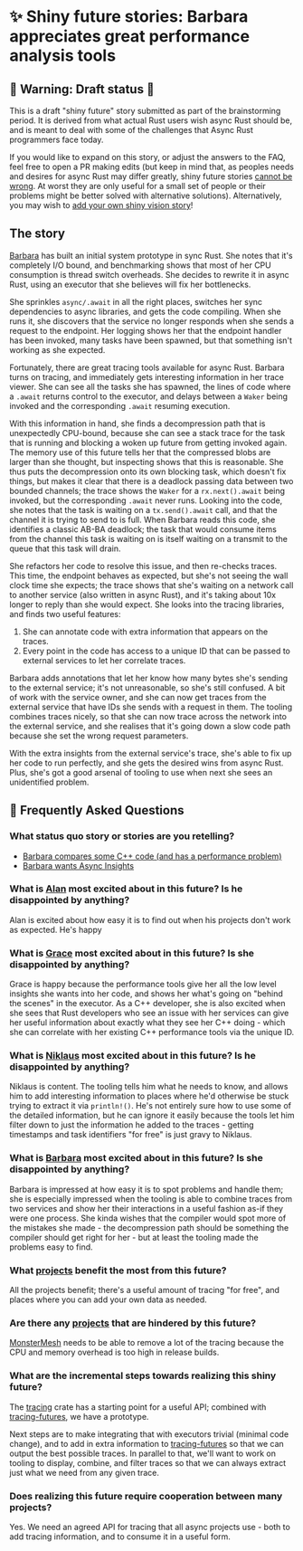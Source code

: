# ✨ Shiny future stories: Barbara appreciates great performance analysis tools

[How To Vision: Shiny Future]: ../shiny_future.md
[the raw source from this template]: https://raw.githubusercontent.com/rust-lang/wg-async-foundations/master/src/vision/shiny_future/template.md
[`shiny_future`]: https://github.com/rust-lang/wg-async-foundations/tree/master/src/vision/shiny_future
[`SUMMARY.md`]: https://github.com/rust-lang/wg-async-foundations/blob/master/src/SUMMARY.md

## 🚧 Warning: Draft status 🚧

This is a draft "shiny future" story submitted as part of the brainstorming period. It is derived from what actual Rust users wish async Rust should be, and is meant to deal with some of the challenges that Async Rust programmers face today.

If you would like to expand on this story, or adjust the answers to the FAQ, feel free to open a PR making edits (but keep in mind that, as peoples needs and desires for async Rust may differ greatly, shiny future stories [cannot be wrong]. At worst they are only useful for a small set of people or their problems might be better solved with alternative solutions). Alternatively, you may wish to [add your own shiny vision story][htvsq]!

## The story

[Barbara] has built an initial system prototype in sync Rust. She notes that it's completely I/O bound, and benchmarking shows that most of her CPU consumption is thread switch overheads. She decides to rewrite it in async Rust, using an executor that she believes will fix her bottlenecks.

She sprinkles `async/.await` in all the right places, switches her sync dependencies to async libraries, and gets the code compiling. When she runs it, she discovers that the service no longer responds when she sends a request to the endpoint. Her logging shows her that the endpoint handler has been invoked, many tasks have been spawned, but that something isn't working as she expected.

Fortunately, there are great tracing tools available for async Rust. Barbara turns on tracing, and immediately gets interesting information in her trace viewer. She can see all the tasks she has spawned, the lines of code where a `.await` returns control to the executor, and delays between a `Waker` being invoked and the corresponding `.await` resuming execution.

With this information in hand, she finds a decompression path that is unexpectedly CPU-bound, because she can see a stack trace for the task that is running and blocking a woken up future from getting invoked again. The memory use of this future tells her that the compressed blobs are larger than she thought, but inspecting shows that this is reasonable. She thus puts the decompression onto its own blocking task, which doesn't fix things, but makes it clear that there is a deadlock passing data between two bounded channels; the trace shows the `Waker` for a `rx.next().await` being invoked, but the corresponding `.await` never runs. Looking into the code, she notes that the task is waiting on a `tx.send().await` call, and that the channel it is trying to send to is full. When Barbara reads this code, she identifies a classic AB-BA deadlock; the task that would consume items from the channel this task is waiting on is itself waiting on a transmit to the queue that this task will drain.

She refactors her code to resolve this issue, and then re-checks traces. This time, the endpoint behaves as expected, but she's not seeing the wall clock time she expects; the trace shows that she's waiting on a network call to another service (also written in async Rust), and it's taking about 10x longer to reply than she would expect. She looks into the tracing libraries, and finds two useful features:

1. She can annotate code with extra information that appears on the traces.
2. Every point in the code has access to a unique ID that can be passed to external services to let her correlate traces.

Barbara adds annotations that let her know how many bytes she's sending to the external service; it's not unreasonable, so she's still confused. A bit of work with the service owner, and she can now get traces from the external service that have IDs she sends with a request in them. The tooling combines traces nicely, so that she can now trace across the network into the external service, and she realises that it's going down a slow code path because she set the wrong request parameters.

With the extra insights from the external service's trace, she's able to fix up her code to run perfectly, and she gets the desired wins from async Rust. Plus, she's got a good arsenal of tooling to use when next she sees an unidentified problem.

## 🤔 Frequently Asked Questions

### What status quo story or stories are you retelling?

* [Barbara compares some C++ code (and has a performance problem)](../status_quo/barbara_compares_some_cpp_code.md)
* [Barbara wants Async Insights](../status_quo/barbara_wants_async_insights.md)

### **What is [Alan] most excited about in this future? Is he disappointed by anything?**

Alan is excited about how easy it is to find out when his projects don't work as expected. He's happy

### **What is [Grace] most excited about in this future? Is she disappointed by anything?**

Grace is happy because the performance tools give her all the low level insights she wants into her code, and shows her what's going on "behind the scenes" in the executor. As a C++ developer, she is also excited when she sees that Rust developers who see an issue with her services can give her useful information about exactly what they see her C++ doing - which she can correlate with her existing C++ performance tools via the unique ID.

### **What is [Niklaus] most excited about in this future? Is he disappointed by anything?**

Niklaus is content. The tooling tells him what he needs to know, and allows him to add interesting information to places where he'd otherwise be stuck trying to extract it via `println!()`. He's not entirely sure how to use some of the detailed information, but he can ignore it easily because the tools let him filter down to just the information he added to the traces - getting timestamps and task identifiers "for free" is just gravy to Niklaus.

### **What is [Barbara] most excited about in this future? Is she disappointed by anything?**

Barbara is impressed at how easy it is to spot problems and handle them; she is especially impressed when the tooling is able to combine traces from two services and show her their interactions in a useful fashion as-if they were one process. She kinda wishes that the compiler would spot more of the mistakes she made - the decompression path should be something the compiler should get right for her - but at least the tooling made the problems easy to find.

### **What [projects] benefit the most from this future?**

All the projects benefit; there's a useful amount of tracing "for free", and places where you can add your own data as needed.

### **Are there any [projects] that are hindered by this future?**

[MonsterMesh] needs to be able to remove a lot of the tracing because the CPU and memory overhead is too high in release builds.

[MonsterMesh]: ../../projects/MonsterMesh.md

### **What are the incremental steps towards realizing this shiny future?**

The [tracing] crate has a starting point for a useful API; combined with [tracing-futures], we have a prototype.

Next steps are to make integrating that with executors trivial (minimal code change), and to add in extra information to [tracing-futures] so that we can output the best possible traces. In parallel to that, we'll want to work on tooling to display, combine, and filter traces so that we can always extract just what we need from any given trace.

[tracing]: https://crates.io/crates/tracing
[tracing-futures]: https://crates.io/crates/tracing-futures

### **Does realizing this future require cooperation between many projects?**

Yes. We need an agreed API for tracing that all async projects use - both to add tracing information, and to consume it in a useful form.

[Alan]: ../../characters/alan.md
[Grace]: ../../characters/grace.md
[Niklaus]: ../../characters/niklaus.md
[Barbara]: ../../characters/barbara.md
[projects]: ../../projects.md
[htvsq]: ../status_quo.md
[cannot be wrong]: ../../how_to_vision/comment.md#comment-to-understand-or-improve-not-to-negate-or-dissuade

